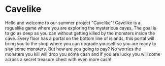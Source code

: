 # Cavelike
Hello and welcome to our summer project "Cavelike"!
Cavelike is a roguelike game where you are exploring the mysterious caves.
The goal is to go as deep as you can without getting killed by the monsters inside the cave.
Every floor has a portal on the bottom line of islands, this portal will bring you to the shop where you can upgrade yourself so you are ready to slay some monsters.
But how are you going to pay? No worries the monsters you kill will drop you some cash and if you are lucky you will come across a secret treasure chest with even more cash!
